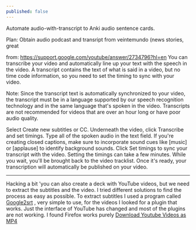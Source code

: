 ```yaml
---
published: false
---
```



Automate audio-with-transcript to Anki audio sentence cards.

Plan:
Obtain audio podcast and transript from veintemundo (news stories, great

from: https://support.google.com/youtube/answer/2734796?hl=en
You can transcribe your video and automatically line up your text with the speech in the video. A transcript contains the text of what is said in a video, but no time code information, so you need to set the timing to sync with your video.

Note: Since the transcript text is automatically synchronized to your video, the transcript must be in a language supported by our speech recognition technology and in the same language that's spoken in the video. Transcripts are not recommended for videos that are over an hour long or have poor audio quality.

Select Create new subtitles or CC.
Underneath the video, click Transcribe and set timings.
Type all of the spoken audio in the text field. If you're creating closed captions, make sure to incorporate sound cues like [music] or [applause] to identify background sounds.
Click Set timings to sync your transcript with the video.
Setting the timings can take a few minutes. While you wait, you'll be brought back to the video tracklist. Once it's ready, your transcription will automatically be published on your video.

---

Hacking a bit 'you can also create a deck with YouTube videos, but we need to extract the subtitles and the video. I tried different solutions to find the process as easy as possible. To extract subtitles I used a program called [Google2srt](http://google2srt.sourceforge.net/en/) , very simple to use, for the videos I looked for a plugin that works.
Just the interface of YouTube has changed and most of the plugins are not working. I found Firefox works purely [Download Youtube Videos as MP4](https://addons.mozilla.org/en-us/firefox/addon/download-youtube/)

